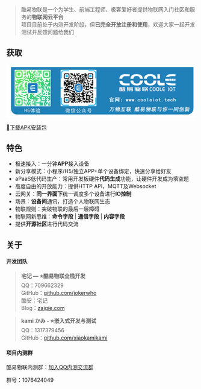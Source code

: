 > 酷易物联是一个为学生、前端工程师、极客爱好者提供物联网入门社区和服务的**物联网云平台** <br />
项目目前处于内测开发阶段，但**已完全开放注册和使用**，欢迎大家一起开发测试并反馈问题给我们

<!-- ## 项目开发计划
- [ ] 微信公众号接口开发           ——预计完成时间：**5月底**
- [ ] SDK模式代码生成           ——预计完成时间：**5月底** -->

## 获取

![logo](static/img/home/get.jpg)

[📱下载APK安装包](https://www.cooleiot.tech/app/cooleiot-215.apk)

## 特色
- 极速接入：一分钟**APP**接入设备
- 新分享模式：小程序/H5/独立APP+单个设备绑定，快速分享给好友
- aPaaS低代码生产：常用开发板硬件**代码生成**功能，让硬件开发成为填空题
- 高度自由的开放能力：提供HTTP API，MQTT及Websocket
- 云网关：**同一界面下**统一调度多个设备进行**IO控制**
- 场景：**设备间**通讯，打造个人物联网生态
- 物联规则：突破物联的最后一层障碍
- 物联网新思维：**命令字段** | **通信字段** | **内容字段**
- 提供**开源社区**进行代码交流

## 关于

#### 开发团队

> **宅记 — ⭐酷易物联全栈开发** <br />
QQ：709662329 <br />
GitHub：[github.com/jokerwho](https://github.com/jokerwho "github.com/jokerwho") <br />
酷安：宅记 <br />
Blog：[zaigie.com](https://www.zaigie.com "zaigie.com")

> **kami かみ - ⭐嵌入式开发与测试** <br />
QQ：1317379456 <br />
GitHub：[github.com/xiaokamikami](https://github.com/xiaokamikami "github.com/xiaokamikami")


#### 项目内测群

酷易物联内测群：[加入QQ内测交流群](https://shang.qq.com/wpa/qunwpa?idkey=58f3d1ffcd54404687e98f3b79af501f2e9f10bd1074ce82711e4733baa30486 "加入QQ内测交流群") 

群号：1076424049

